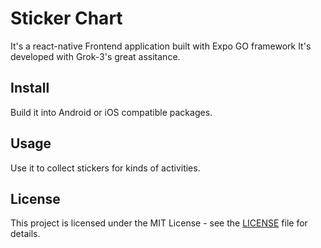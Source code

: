 # Sticker Chart

It's a react-native Frontend application built with Expo GO framework
It's developed with Grok-3's great assitance. 


## Install
Build it into Android or iOS compatible packages.

## Usage
Use it to collect stickers for kinds of activities.

## License
This project is licensed under the MIT License - see the [LICENSE](LICENSE) file for details.